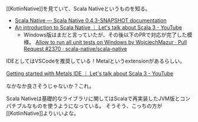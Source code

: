 [[KotlinNative]]を見ていて、Scala Nativeというものを知る。

- [Scala Native — Scala Native 0.4.3-SNAPSHOT documentation](https://scala-native.readthedocs.io/en/latest/)
- [An introduction to Scala Native ｜ Let's talk about Scala 3 - YouTube](https://www.youtube.com/watch?v=u2CnE-sRdBw)
   - Windows版はまだと言っていたが、その後以下のPRで対応が完了した模様。 [Allow to run all unit tests on Windows by WojciechMazur · Pull Request #2370 · scala-native/scala-native](https://github.com/scala-native/scala-native/pull/2370)


IDEとしてはVSCodeを推奨している！Metalというextensionがあるらしい。

[Getting started with Metals IDE ｜ Let's talk about Scala 3 - YouTube](https://www.youtube.com/watch?v=iATmBDxlYAA)

なかなか良さそうじゃないか？これ。

Scala Nativeは基礎的なライブラリに関してはScalaで再実装したJVM版とコンパチブルなものを使うようになっている。
そうそう、こっちの方が[[KotlinNative]]よりいいよな。